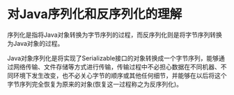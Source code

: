 
# 对Java序列化和反序列化的理解

序列化是指将Java对象转换为字节序列的过程，而反序列化则是将字节序列转换为Java对象的过程。  

Java对象序列化是将实现了Serializable接口的对象转换成一个字节序列，能够通过网络传输、文件存储等方式进行传输，传输过程中不必担心数据在不同机器、不同环境下发生改变，也不必关心字节的顺序或其他任何细节，并能够在以后将这个字节序列完全恢复为原来的对象(恢复这一过程称之为反序列化)。









